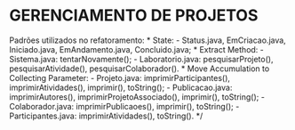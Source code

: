 
# GERENCIAMENTO DE PROJETOS 
   Padrões utilizados no refatoramento: * State:
                                          - Status.java, EmCriacao.java, Iniciado.java, EmAndamento.java, Concluido.java;
                                        * Extract Method:
                                          - Sistema.java: tentarNovamente();
                                          - Laboratorio.java: pesquisarProjeto(), pesquisarAtividade(), pesquisarColaborador().
                                        * Move Accumulation to Collecting Parameter:
                                          - Projeto.java: imprimirParticipantes(), imprimirAtividades(), imprimir(), toString();
                                          - Publicacao.java: imprimirAutores(), imprimirProjetoAssociado(), imprimir(), toString();
                                          - Colaborador.java: imprimirPublicaoes(), imprimir(), toString();
                                          - Participantes.java: imprimirAtividades(), toString().
 */
